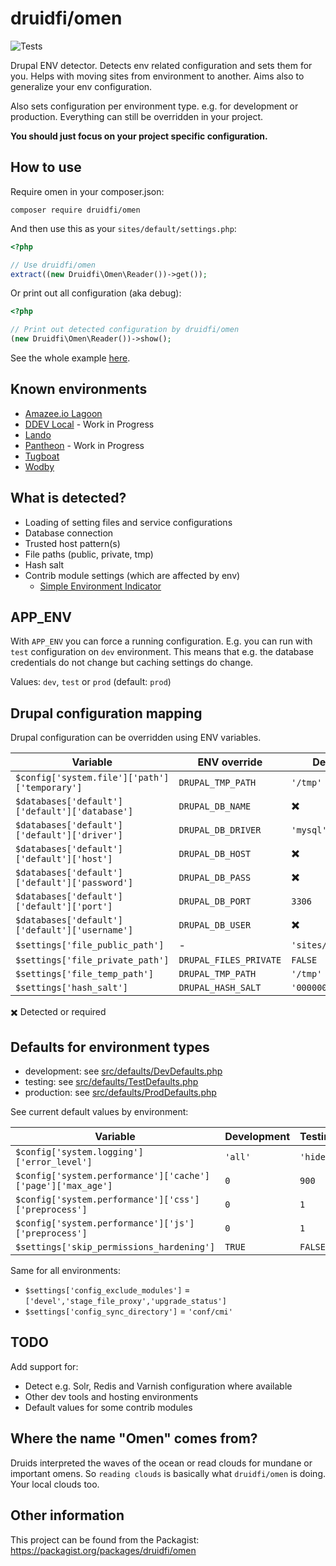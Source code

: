 # druidfi/omen

![Tests](https://github.com/druidfi/omen/workflows/Tests/badge.svg)

Drupal ENV detector. Detects env related configuration and sets them for you. Helps with moving sites from environment
to another. Aims also to generalize your env configuration.

Also sets configuration per environment type. e.g. for development or production. Everything can still be overridden in
your project.

**You should just focus on your project specific configuration.**

## How to use

Require omen in your composer.json:

```
composer require druidfi/omen
```

And then use this as your `sites/default/settings.php`:

```php
<?php

// Use druidfi/omen
extract((new Druidfi\Omen\Reader())->get());
```

Or print out all configuration (aka debug):

```php
<?php

// Print out detected configuration by druidfi/omen
(new Druidfi\Omen\Reader())->show();
```

See the whole example [here](settings.php).

## Known environments

- [Amazee.io Lagoon](https://docs.lagoon.sh/)
- [DDEV Local](https://ddev.readthedocs.io/en/latest/) - Work in Progress
- [Lando](https://lando.dev/)
- [Pantheon](https://pantheon.io/) - Work in Progress
- [Tugboat](https://www.tugboat.qa/)
- [Wodby](https://wodby.com/)

## What is detected?

- Loading of setting files and service configurations
- Database connection
- Trusted host pattern(s)
- File paths (public, private, tmp)
- Hash salt
- Contrib module settings (which are affected by env)
  - [Simple Environment Indicator](https://www.drupal.org/project/simplei)

## APP_ENV

With `APP_ENV` you can force a running configuration. E.g. you can run with `test` configuration on `dev` environment.
This means that e.g. the database credentials do not change but caching settings do change.

Values: `dev`, `test` or `prod` (default: `prod`)

## Drupal configuration mapping

Drupal configuration can be overridden using ENV variables.

| Variable                                       | ENV override           | Default value            |
|------------------------------------------------|------------------------|--------------------------|
| `$config['system.file']['path']['temporary']`  | `DRUPAL_TMP_PATH`      | `'/tmp'`                 |
| `$databases['default']['default']['database']` | `DRUPAL_DB_NAME`       | :heavy_multiplication_x: |
| `$databases['default']['default']['driver']`   | `DRUPAL_DB_DRIVER`     | `'mysql'`                |
| `$databases['default']['default']['host']`     | `DRUPAL_DB_HOST`       | :heavy_multiplication_x: |
| `$databases['default']['default']['password']` | `DRUPAL_DB_PASS`       | :heavy_multiplication_x: |
| `$databases['default']['default']['port']`     | `DRUPAL_DB_PORT`       | `3306`                   |
| `$databases['default']['default']['username']` | `DRUPAL_DB_USER`       | :heavy_multiplication_x: |
| `$settings['file_public_path']`                | -                      | `'sites/default/files'`  |
| `$settings['file_private_path']`               | `DRUPAL_FILES_PRIVATE` | `FALSE`                  |
| `$settings['file_temp_path']`                  | `DRUPAL_TMP_PATH`      | `'/tmp'`                 |
| `$settings['hash_salt']`                       | `DRUPAL_HASH_SALT`     | `'0000000000000000'`     |

:heavy_multiplication_x: Detected or required

## Defaults for environment types

- development: see [src/defaults/DevDefaults.php](src/EnvDefaults/DevDefaults.php)
- testing: see [src/defaults/TestDefaults.php](src/EnvDefaults/TestDefaults.php)
- production: see [src/defaults/ProdDefaults.php](src/EnvDefaults/ProdDefaults.php)

See current default values by environment:

| Variable                                                    | Development | Testing  | Production |
|-------------------------------------------------------------|-------------|----------|------------|
| `$config['system.logging']['error_level']`                  | `'all'`     | `'hide'` | `'hide'`   |
| `$config['system.performance']['cache']['page']['max_age']` | `0`         | `900`    | `900`      |
| `$config['system.performance']['css']['preprocess']`        | `0`         | `1`      | `1`        |
| `$config['system.performance']['js']['preprocess']`         | `0`         | `1`      | `1`        |
| `$settings['skip_permissions_hardening']`                   | `TRUE`      | `FALSE`  | `FALSE`    |

Same for all environments:

- `$settings['config_exclude_modules']` = `['devel','stage_file_proxy','upgrade_status']`
- `$settings['config_sync_directory']` = `'conf/cmi'`

## TODO

Add support for:

- Detect e.g. Solr, Redis and Varnish configuration where available
- Other dev tools and hosting environments
- Default values for some contrib modules

## Where the name "Omen" comes from?

Druids interpreted the waves of the ocean or read clouds for mundane or important omens. So `reading clouds` is
basically what `druidfi/omen` is doing. Your local clouds too.

## Other information

This project can be found from the Packagist: https://packagist.org/packages/druidfi/omen
